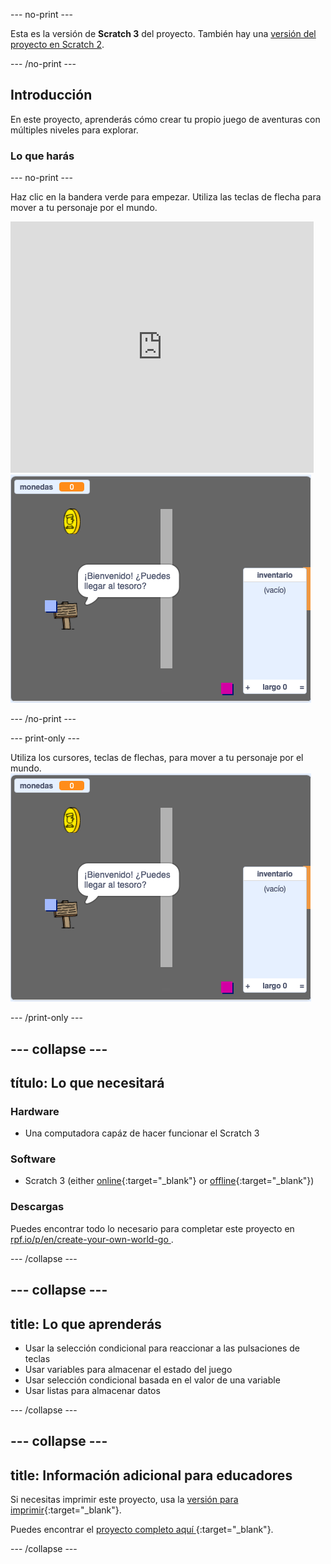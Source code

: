 \--- no-print \---

Esta es la versión de **Scratch 3** del proyecto. También hay una [versión del proyecto en Scratch 2](https://projects.raspberrypi.org/en/projects/create-your-own-world-scratch2).

\--- /no-print \---

## Introducción

En este proyecto, aprenderás cómo crear tu propio juego de aventuras con múltiples niveles para explorar.

### Lo que harás

\--- no-print \---

Haz clic en la bandera verde para empezar. Utiliza las teclas de flecha para mover a tu personaje por el mundo.

<div class="scratch-preview">
  <iframe allowtransparency="true" width="485" height="402" src="https://scratch.mit.edu/projects/embed/258757783/?autostart=false" frameborder="0" scrolling="no"></iframe>
  <img src="images/showcase.png">
</div>

\--- /no-print \---

\--- print-only \---

Utiliza los cursores, teclas de flechas, para mover a tu personaje por el mundo. ![showcase.png](images/showcase.png)

\--- /print-only \---

## \--- collapse \---

## título: Lo que necesitará

### Hardware

- Una computadora capáz de hacer funcionar el Scratch 3

### Software

- Scratch 3 (either [online](https://rpf.io/scratchon){:target="_blank"} or [offline](https://rpf.io/scratchoff){:target="_blank"})

### Descargas

Puedes encontrar todo lo necesario para completar este proyecto en [ rpf.io/p/en/create-your-own-world-go ](https://rpf.io/p/en/create-your-own-world-go).

\--- /collapse \---

## \--- collapse \---

## title: Lo que aprenderás

- Usar la selección condicional para reaccionar a las pulsaciones de teclas
- Usar variables para almacenar el estado del juego
- Usar selección condicional basada en el valor de una variable
- Usar listas para almacenar datos

\--- /collapse \---

## \--- collapse \---

## title: Información adicional para educadores

Si necesitas imprimir este proyecto, usa la [versión para imprimir](https://projects.raspberrypi.org/en/projects/create-your-own-world/print){:target="_blank"}.

Puedes encontrar el [ proyecto completo aquí ](https://rpf.io/p/en/create-your-own-world-get){:target="_blank"}.

\--- /collapse \---